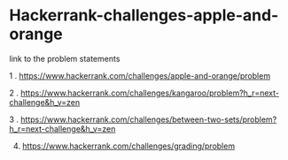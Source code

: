 # Hackerrank-challenges-apple-and-orange
link to the problem statements
 
 1 . https://www.hackerrank.com/challenges/apple-and-orange/problem
 
 2 . https://www.hackerrank.com/challenges/kangaroo/problem?h_r=next-challenge&h_v=zen
 
 3 . https://www.hackerrank.com/challenges/between-two-sets/problem?h_r=next-challenge&h_v=zen
 
4. https://www.hackerrank.com/challenges/grading/problem
